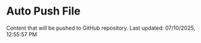 # Auto Push File

Content that will be pushed to GitHub repository.
Last updated: 07/10/2025, 12:55:57 PM